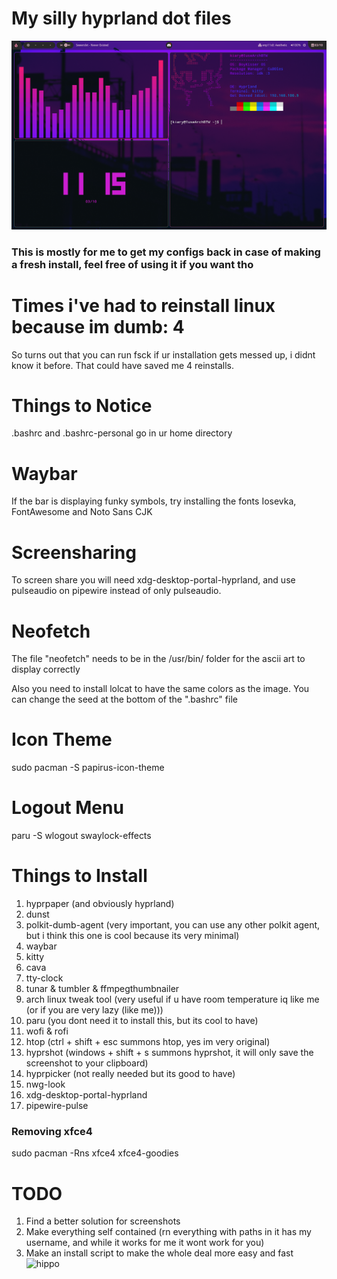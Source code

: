 # My silly hyprland dot files
![alt text](https://github.com/Kiaryy/DotFiles/blob/main/Image.png)

### This is mostly for me to get my configs back in case of making a fresh install, feel free of using it if you want tho

# Times i've had to reinstall linux because im dumb: 4
So turns out that you can run fsck if ur installation gets messed up, i didnt know it before. That could have saved me 4 reinstalls.
# Things to Notice
.bashrc and .bashrc-personal go in ur home directory

# Waybar
If the bar is displaying funky symbols, try installing the fonts Iosevka, FontAwesome and Noto Sans CJK

# Screensharing
To screen share you will need xdg-desktop-portal-hyprland, and use pulseaudio on pipewire instead of only pulseaudio.

# Neofetch
The file "neofetch" needs to be in the /usr/bin/ folder for the ascii art to display correctly

Also you need to install lolcat to have the same colors as the image.
You can change the seed at the bottom of the ".bashrc" file

# Icon Theme
sudo pacman -S papirus-icon-theme

# Logout Menu
paru -S wlogout swaylock-effects

# Things to Install
1. hyprpaper (and obviously hyprland)
2. dunst
3. polkit-dumb-agent (very important, you can use any other polkit agent, but i think this one is cool because its very minimal)
4. waybar
5. kitty
6. cava
7. tty-clock
8. tunar & tumbler & ffmpegthumbnailer
9. arch linux tweak tool (very useful if u have room temperature iq like me (or if you are very lazy (like me)))
10. paru (you dont need it to install this, but its cool to have)
11. wofi & rofi
12. htop (ctrl + shift + esc summons htop, yes im very original)
13. hyprshot (windows + shift + s summons hyprshot, it will only save the screenshot to your clipboard)
14. hyprpicker (not really needed but its good to have)
15. nwg-look
16. xdg-desktop-portal-hyprland
17. pipewire-pulse

### Removing xfce4
sudo pacman -Rns xfce4 xfce4-goodies

# TODO
1. Find a better solution for screenshots
2. Make everything self contained (rn everything with paths in it has my username, and while it works for me it wont work for you)
3. Make an install script to make the whole deal more easy and fast
![hippo](https://i.kym-cdn.com/photos/images/newsfeed/002/486/154/c06.gif)  
